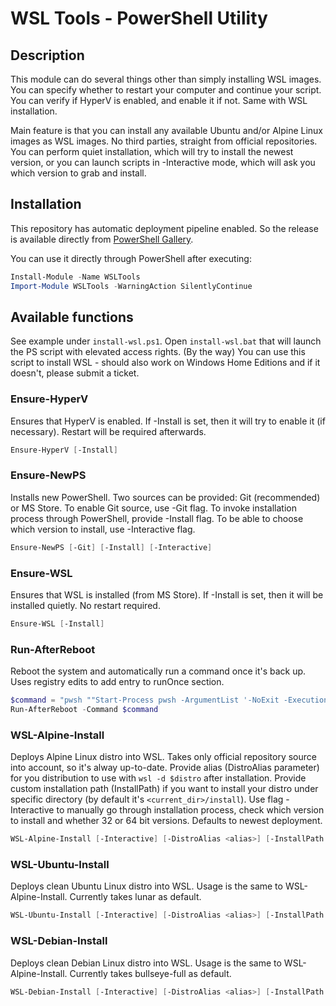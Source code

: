 # WSL Tools - PowerShell Utility

## Description

This module can do several things other than simply installing WSL images. You can specify whether to restart your computer and continue your script. You can verify if HyperV is enabled, and enable it if not. Same with WSL installation.
	
Main feature is that you can install any available Ubuntu and/or Alpine Linux images as WSL images. No third parties, straight from official repositories. You can perform quiet installation, which will try to install the newest version, or you can launch scripts in -Interactive mode, which will ask you which version to grab and install.

## Installation


This repository has automatic deployment pipeline enabled. So the release is available directly from [PowerShell Gallery](https://www.powershellgallery.com/packages/WSLTools "PS Gallery: WSL Tools").

You can use it directly through PowerShell after executing:
```powershell
Install-Module -Name WSLTools
Import-Module WSLTools -WarningAction SilentlyContinue
```

## Available functions

See example under `install-wsl.ps1`. Open `install-wsl.bat` that will launch the PS script with elevated access rights. (By the way) You can use this script to install WSL - should also work on Windows Home Editions and if it doesn't, please submit a ticket.

### Ensure-HyperV 

Ensures that HyperV is enabled. If -Install is set, then it will try to enable it (if necessary). Restart will be required afterwards.
```powershell
Ensure-HyperV [-Install]
```

### Ensure-NewPS 

Installs new PowerShell. Two sources can be provided: Git (recommended) or MS Store. To enable Git source, use -Git flag. To invoke installation process through PowerShell, provide -Install flag. To be able to choose which version to install, use -Interactive flag.
```powershell
Ensure-NewPS [-Git] [-Install] [-Interactive]
```

### Ensure-WSL

Ensures that WSL is installed (from MS Store). If -Install is set, then it will be installed quietly. No restart required.
```powershell
Ensure-WSL [-Install]
```

### Run-AfterReboot

Reboot the system and automatically run a command once it's back up. Uses registry edits to add entry to runOnce section.

```powershell
$command = "pwsh ""Start-Process pwsh -ArgumentList '-NoExit -ExecutionPolicy Bypass -file """"E:\example.ps1""""'"""
Run-AfterReboot -Command $command
```

### WSL-Alpine-Install

Deploys Alpine Linux distro into WSL. Takes only official repository source into account, so it's alway up-to-date. Provide alias (DistroAlias parameter) for you distribution to use with `wsl -d $distro` after installation. Provide custom installation path (InstallPath) if you want to install your distro under specific directory (by default it's `<current_dir>/install`). Use flag -Interactive to manually go through installation process, check which version to install and whether 32 or 64 bit versions. Defaults to newest deployment.
```powershell
WSL-Alpine-Install [-Interactive] [-DistroAlias <alias>] [-InstallPath <path>]
```

### WSL-Ubuntu-Install

Deploys clean Ubuntu Linux distro into WSL. Usage is the same to WSL-Alpine-Install. Currently takes lunar as default.
```powershell
WSL-Ubuntu-Install [-Interactive] [-DistroAlias <alias>] [-InstallPath <path>]
```

### WSL-Debian-Install

Deploys clean Debian Linux distro into WSL. Usage is the same to WSL-Alpine-Install. Currently takes bullseye-full as default.
```powershell
WSL-Debian-Install [-Interactive] [-DistroAlias <alias>] [-InstallPath <path>]
```
